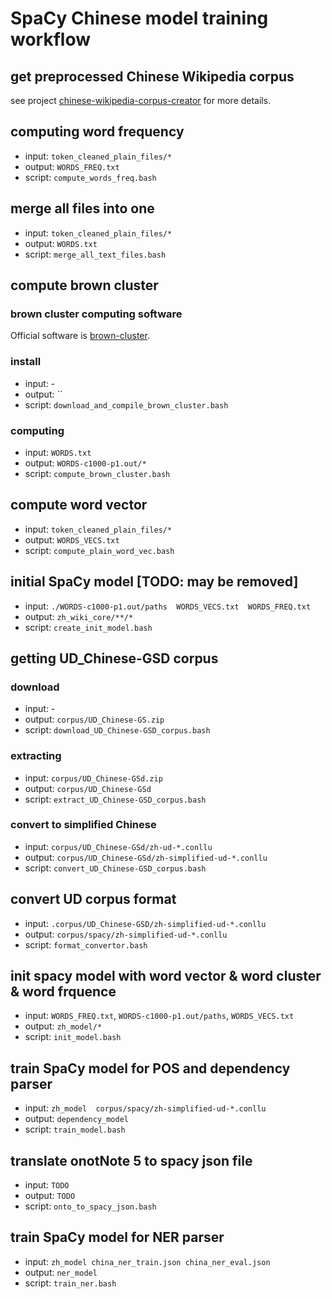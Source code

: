 # SpaCy Chinese model training workflow

## get preprocessed Chinese Wikipedia corpus
   see project [chinese-wikipedia-corpus-creator](https://github.com/howl-anderson/chinese-wikipedia-corpus-creator) for more details.

## computing word frequency
   * input: `token_cleaned_plain_files/*`
   * output: `WORDS_FREQ.txt`
   * script: `compute_words_freq.bash`

## merge all files into one
   * input: `token_cleaned_plain_files/*`
   * output: `WORDS.txt`
   * script: `merge_all_text_files.bash`

## compute brown cluster
### brown cluster computing software
   Official software is [brown-cluster](https://github.com/percyliang/brown-cluster).

### install
   * input: -
   * output: ``
   * script: `download_and_compile_brown_cluster.bash`

### computing
   * input: `WORDS.txt`
   * output: `WORDS-c1000-p1.out/*`
   * script: `compute_brown_cluster.bash`

## compute word vector
   * input: `token_cleaned_plain_files/*`
   * output: `WORDS_VECS.txt`
   * script: `compute_plain_word_vec.bash`

## initial SpaCy model [TODO: may be removed]
   * input: `./WORDS-c1000-p1.out/paths  WORDS_VECS.txt  WORDS_FREQ.txt`
   * output: `zh_wiki_core/**/*`
   * script: `create_init_model.bash`

## getting UD_Chinese-GSD corpus

### download
   * input: -
   * output: `corpus/UD_Chinese-GS.zip`
   * script: `download_UD_Chinese-GSD_corpus.bash`

### extracting
   * input: `corpus/UD_Chinese-GSd.zip`
   * output: `corpus/UD_Chinese-GSd`
   * script: `extract_UD_Chinese-GSD_corpus.bash`

### convert to simplified Chinese
   * input: `corpus/UD_Chinese-GSd/zh-ud-*.conllu`
   * output: `corpus/UD_Chinese-GSd/zh-simplified-ud-*.conllu`
   * script: `convert_UD_Chinese-GSD_corpus.bash`

## convert UD corpus format
   * input: `.corpus/UD_Chinese-GSD/zh-simplified-ud-*.conllu`
   * output: `corpus/spacy/zh-simplified-ud-*.conllu`
   * script: `format_convertor.bash`

## init spacy model with word vector & word cluster & word frquence
   * input: `WORDS_FREQ.txt`, `WORDS-c1000-p1.out/paths`, `WORDS_VECS.txt`
   * output: `zh_model/*`
   * script: `init_model.bash`

## train SpaCy model for POS and dependency parser
   * input: `zh_model  corpus/spacy/zh-simplified-ud-*.conllu`
   * output: `dependency_model`
   * script: `train_model.bash`

## translate onotNote 5 to spacy json file
   * input: `TODO` 
   * output: `TODO`
   * script: `onto_to_spacy_json.bash`

## train SpaCy model for NER parser
   * input: `zh_model china_ner_train.json china_ner_eval.json`
   * output: `ner_model`
   * script: `train_ner.bash`
